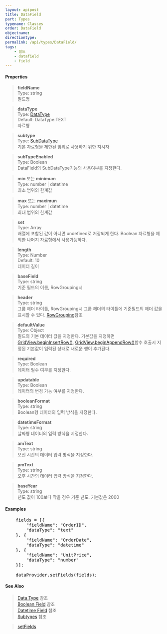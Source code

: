 ```yaml
---
layout: apipost
title: DataField
part: Types
typename: Classes
order: DataField
objectname: 
directiontype: 
permalink: /api/types/DataField/
tags: 
    - 필드
    - datafield
    - field
---
```



#### Properties

> **fieldName**      
> Type: string         
> 필드명  

> **dataType**       
> Type: [DataType](/api/types/DataType)   
> Default: DataType.TEXT   
> 자료형        

> **subtype**  
> Type: [SubDataType](/api/types/SubDataType)   
> 기본 자료형을 제한된 범위로 사용하기 위한 지시자  

> **subTypeEnabled**   
> Type: Boolean  
> DataField의 SubDataType기능의 사용여부를 지정한다.   

> **min** 또는 **minimum**  
> Type: number \| datetime  
> 최소 범위의 한계값   

> **max** 또는 **maximun**   
> Type: number \| datetime   
> 최대 범위의 한계값   

> **set**     
> Type: Array    
> 배열에 포함된 값이 아니면 undefined로 저장되게 한다. Boolean 자료형을 제외한 나머지 자료형에서 사용가능하다.    

> **length**  
> Type: Number   
> Default: 10   
> 데이터 길이   

> **baseField**   
> Type: string   
> 기준 필드의 이름, RowGrouping시    

> **header**     
> Type: string   
> 그룹 헤더 타이틀, RowGrouping시 그룹 헤더의 타이틀에 기준필드의 헤더 값을 표시할 수 있다. [RowGrouping](http://demo.realgrid.com/Demo/RowGrouping)참조

> **defaultValue**     
> Type: Object   
> 필드의 기본 데이터 값을 지정한다. 기본값을 지정하면 [GridView.beginInsertRow()](/api/GridView/beginInsertRow/), [GridView.beginAppendRow()](/api/GridView/beginAppendRow/)함수 호출시 지정된 기본값이 입력된 상태로 새로운 행이 추가된다.   

> **required**     
> Type: Boolean   
> 데이터 필수 여부를 지정한다.   

> **updatable**     
> Type: Boolean   
> 데이터의 변경 가능 여부를 지정한다.   

> **booleanFormat**     
> Type: string   
> Boolean형 데이터의 입력 방식을 지정한다.  

> **datetimeFormat**   
> Type: string   
> 날짜형 데이터의 입력 방식을 지정한다.   

> **amText**    
> Type: string   
> 오전 시간의 데이터 입력 방식을 지정한다.   

> **pmText**    
> Type: string   
> 오후 시간의 데이터 입력 방식을 지정한다.   

> **baseYear**   
> Type: string   
> 년도 값이 100보다 작을 경우 기준 년도. 기본값은 2000   

#### Examples   

<pre class="prettyprint">
    fields = [{
        "fieldName": "OrderID",
        "dataType": "text"
    }, {
        "fieldName": "OrderDate",
        "dataType": "datetime"
    }, {
        "fieldName": "UnitPrice",
        "dataType": "number"
    }];
 
    dataProvider.setFields(fields);
</pre>

#### See Also

> [Data Type](http://demo.realgrid.com/Demo/DataType) 참조  
> [Boolean Field](http://demo.realgrid.com/Demo/BooleanField) 참조  
> [Datetime Field](http://demo.realgrid.com/Demo/DatetimeField) 참조  
> [Subtypes](http://demo.realgrid.com/Demo/Subtypes) 참조  
 
> [setFields](/api/DataProvider/setFields/)   
